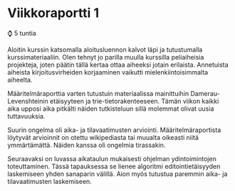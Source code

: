 # Viikkoraportti 1

:watch: 5 tuntia

Aloitin kurssin katsomalla aloitusluennon kalvot läpi ja tutustumalla kurssimateriaaliin. Olen tehnyt jo parilla muulla kurssilla peliaiheisia projekteja, joten päätin tällä kertaa ottaa aiheeksi jotain erilaista. Annetuista aiheista kirjoitusvirheiden korjaaminen vaikutti mielenkiintoisimmalta aiheelta.

Määritelmäraporttia varten tutustuin materiaalissa mainittuihin Damerau-Levenshteinin etäisyyteen ja trie-tietorakenteeseen. Tämän viikon kaikki aika upposi aika pitkälti näiden tutkisteluun sillä molemmat olivat uusia tuttavuuksia.

Suurin ongelma oli aika- ja tilavaatimusten arviointi. Määritelmäraportista löytyvät arvioinnit on otettu wikipediasta tai muualta oikeasti niitä ymmärtämättä. Näiden kanssa oli ongelmia tirassakin.

Seuraavaksi on luvassa aikataulun mukaisesti ohjelman ydintoimintojen toteuttaminen. Tässä tapauksessa se lienee algoritmi editointietäisyyden laskemiseen yhden sanaparin välillä. Aion myös tutustua paremmin aika- ja tilavaatimusten laskemiseen.
